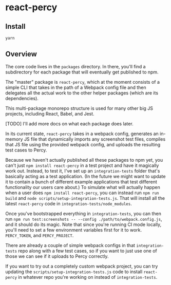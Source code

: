 # react-percy

## Install

```sh
yarn
```

## Overview

The core code lives in the `packages` directory. In there, you'll find a subdirectory for each package that will eventually get published to npm.

The "master" package is `react-percy`, which at the moment consists of a simple CLI that takes in the path of a Webpack config file and then delegates all the actual work to the other helper packages (which are its dependencies).

This multi-package monorepo structure is used for many other big JS projects, including React, Babel, and Jest.

[TODO] I'll add more docs on what each package does later.

In its current state, `react-percy` takes in a webpack config, generates an in-memory JS file that dynamically imports any screenshot test files, compiles that JS file using the provided webpack config, and uploads the resulting test cases to Percy.

Because we haven't actually published all these packages to npm yet, you can't just `npm install react-percy` in a test project and have it magically work out. Instead, to test it, I've set up an `integration-tests` folder that's basically acting as a test application. (In the future we might want to update it to contain a bunch of different example applications that test different functionality our users care about.) To simulate what will actually happen when a user does `npm install react-percy`, you can instead run `npm run build` and `node scripts/setup-integration-tests.js`. That will install all the latest `react-percy` code in `integration-tests/node_modules`.

Once you've bootstrapped everything in `integration-tests`, you can then run `npm run test:screenshots -- --config ./path/to/webpack.config.js`, and it should do its magic. Note that since you're running CI mode locally, you'll need to set a few environment variables first for it to work. `PERCY_TOKEN`, and `PERCY_PROJECT`.

There are already a couple of simple webpack configs in that `integration-tests` repo along with a few test cases, so if you want to just use one of those we can see if it uploads to Percy correctly.

If you want to try out a completely custom webpack project, you can try updating the `scripts/setup-integration-tests.js` code to install `react-percy` in whatever repo you're working on instead of `integration-tests`.
